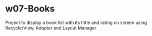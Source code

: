 # w07-Books

Project to display a book list with its tittle and rating on screen using RecyclerView, Adapter and Layout Manager
